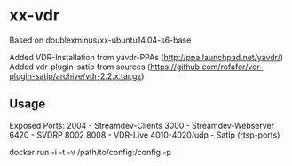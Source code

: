 # xx-vdr
Based on doublexminus/xx-ubuntu14.04-s6-base
 
Added VDR-Installation from yavdr-PPAs (http://ppa.launchpad.net/yavdr/)
Added vdr-plugin-satip from sources (https://github.com/rofafor/vdr-plugin-satip/archive/vdr-2.2.x.tar.gz)

## Usage
Exposed Ports:
2004 - Streamdev-Clients
3000 - Streamdev-Webserver
6420 - SVDRP
8002
8008 - VDR-Live
4010-4020/udp - SatIp (rtsp-ports)

docker run -i -t -v /path/to/config:/config -p <PortConfigs>
